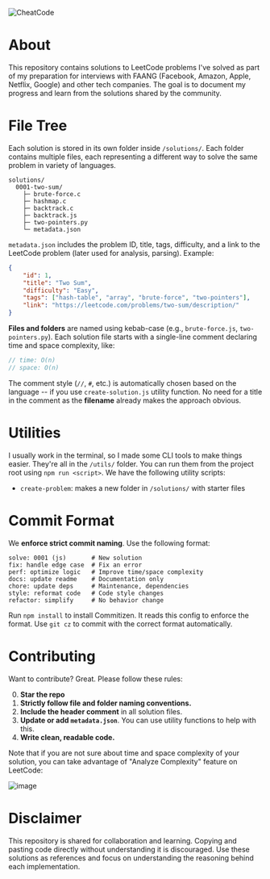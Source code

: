 ![CheatCode](https://github.com/user-attachments/assets/a7597903-8839-4799-9d79-cc90bb613adf)

# About

This repository contains solutions to LeetCode problems I've solved as part of my preparation for interviews with FAANG (Facebook, Amazon, Apple, Netflix, Google) and other tech companies. The goal is to document my progress and learn from the solutions shared by the community.

# File Tree

Each solution is stored in its own folder inside `/solutions/`. Each folder contains multiple files, each representing a different way to solve the same problem in variety of languages.

```
solutions/
  0001-two-sum/
    ├─ brute-force.c
    ├─ hashmap.c
    ├─ backtrack.c
    ├─ backtrack.js
    ├─ two-pointers.py
    └─ metadata.json
```

`metadata.json` includes the problem ID, title, tags, difficulty, and a link to the LeetCode problem (later used for analysis, parsing). Example:

```json
{
    "id": 1,
    "title": "Two Sum",
    "difficulty": "Easy",
    "tags": ["hash-table", "array", "brute-force", "two-pointers"],
    "link": "https://leetcode.com/problems/two-sum/description/"
}
```

**Files and folders** are named using kebab-case (e.g., `brute-force.js`, `two-pointers.py`). Each solution file starts with a single-line comment declaring time and space complexity, like:

```js
// time: O(n)
// space: O(n)
```

The comment style (`//`, `#`, etc.) is automatically chosen based on the language -- if you use `create-solution.js` utility function. No need for a title in the comment as the **filename** already makes the approach obvious.

# Utilities

I usually work in the terminal, so I made some CLI tools to make things easier.
They're all in the `/utils/` folder.
You can run them from the project root using `npm run <script>`. We have the following utility scripts:

- `create-problem`: makes a new folder in `/solutions/` with starter files

# Commit Format

We **enforce strict commit naming**. Use the following format:

```
solve: 0001 (js)       # New solution
fix: handle edge case  # Fix an error
perf: optimize logic   # Improve time/space complexity
docs: update readme    # Documentation only
chore: update deps     # Maintenance, dependencies
style: reformat code   # Code style changes
refactor: simplify     # No behavior change
```

Run `npm install` to install Commitizen. It reads this config to enforce the format.
Use `git cz` to commit with the correct format automatically.

# Contributing

Want to contribute? Great. Please follow these rules:

0. **Star the repo**
1. **Strictly follow file and folder naming conventions.**
2. **Include the header comment** in all solution files.
3. **Update or add `metadata.json`**. You can use utility functions to help with this.
4. **Write clean, readable code.**

Note that if you are not sure about time and space complexity of your solution, you can take advantage of "Analyze Complexity" feature on LeetCode:

![image](https://github.com/user-attachments/assets/a74b3393-d414-4b04-8b94-0e313602769e)

# Disclaimer

This repository is shared for collaboration and learning. Copying and pasting code directly without understanding it is discouraged. Use these solutions as references and focus on understanding the reasoning behind each implementation.
